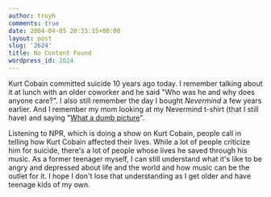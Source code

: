 ```yaml
---
author: troyh
comments: true
date: 2004-04-05 20:33:15+00:00
layout: post
slug: '2624'
title: No Content Found
wordpress_id: 2624
---
```


Kurt Cobain committed suicide 10 years ago today. I remember talking about it at lunch with an older coworker and he said "Who was he and why does anyone care?". I also still remember the day I bought _Nevermind_ a few years earlier. And I remember my mom looking at my Nevermind t-shirt (that I still have) and saying "[What a dumb picture](http://images-eu.amazon.com/images/P/B000003TA4.08.LZZZZZZZ.jpg)".

Listening to NPR, which is doing a show on Kurt Cobain, people call in telling how Kurt Cobain affected their lives. While a lot of people criticize him for suicide, there's a lot of people whose lives he saved through his music. As a former teenager myself, I can still understand what it's like to be angry and depressed about life and the world and how music can be the outlet for it. I hope I don't lose that understanding as I get older and have teenage kids of my own.
